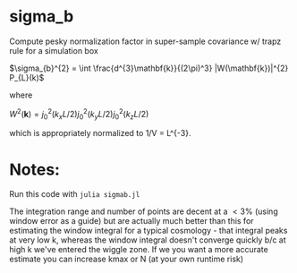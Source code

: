 # sigma_b
Compute pesky normalization factor in super-sample covariance w/ trapz rule for a simulation box

$\sigma_{b}^{2} = \int \frac{d^{3}\mathbf{k}}{(2\pi)^3} |W(\mathbf{k})|^{2} P_{L}(k)$

where 

$W^{2}(\mathbf{k}) = j^{2}_{0}(k_{x}L/2)j^{2}_{0}(k_{y}L/2)j^{2}_{0}(k_{z}L/2)$

which is appropriately normalized to 1/V = L^{-3}.

# Notes: 

Run this code with ``julia sigmab.jl`` 

The integration range and number of points are decent at a $<3\%$ (using window error as a guide) but are actually much better than this for estimating the window integral for a typical cosmology - that integral peaks at very low k, whereas the window integral doesn't converge quickly b/c at high k we've entered the wiggle zone. If we you want a more accurate estimate you can increase kmax or N (at your own runtime risk)
